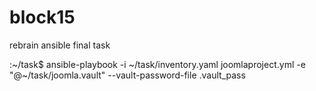 # block15
rebrain ansible final task

:~/task$ ansible-playbook -i ~/task/inventory.yaml joomlaproject.yml -e "@~/task/joomla.vault" --vault-password-file .vault_pass
